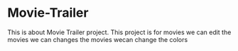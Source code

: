 # Movie-Trailer
This is about Movie Trailer project.
This project is for movies
we can edit the movies
we can changes the movies
wecan change the colors
